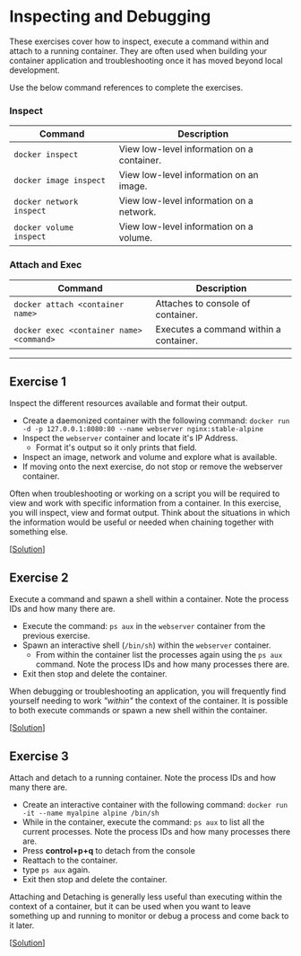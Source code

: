# Inspecting and Debugging

These exercises cover how to inspect, execute a command within and attach to a
running container. They are often used when building your container application
and troubleshooting once it has moved beyond local development.

Use the below command references to complete the exercises.

### Inspect

| Command                  | Description                                |
|--------------------------|--------------------------------------------|
| `docker inspect`         | View low-level information on a container. |
| `docker image inspect`   | View low-level information on an image.    |
| `docker network inspect` | View low-level information on a network.   |
| `docker volume inspect`  | View low-level information on a volume.    |

### Attach and Exec

| Command                                  | Description                            |
|------------------------------------------|----------------------------------------|
| `docker attach <container name>`         | Attaches to console of container.      |
| `docker exec <container name> <command>` | Executes a command within a container. |

---

## Exercise 1

Inspect the different resources available and format their output.

- Create a daemonized container with the following command: `docker run -d -p 127.0.0.1:8080:80 --name webserver nginx:stable-alpine`
- Inspect the `webserver` container and locate it's IP Address.
  - Format it's output so it only prints that field.
- Inspect an image, network and volume and explore what is available.
- If moving onto the next exercise, do not stop or remove the webserver container.

Often when troubleshooting or working on a script you will be required to view
and work with specific information from a container. In this exercise, you will
inspect, view and format output. Think about the situations in which the
information would be useful or needed when chaining together with something else.

[[Solution](./solutions.md#exercise-1)]

## Exercise 2

Execute a command and spawn a shell within a container. Note the process IDs and
how many there are.

- Execute the command: `ps aux` in the `webserver` container from the previous
  exercise.
- Spawn an interactive shell (`/bin/sh`) within the `webserver` container.
  - From within the container list the processes again using the `ps aux`
    command. Note the process IDs and how many processes there are.
- Exit then stop and delete the container.

When debugging or troubleshooting an application, you will frequently find
yourself needing to work _"within"_ the context of the container. It is possible
to both execute commands or spawn a new shell within the container.

[[Solution](./solutions.md#exercise-2)]


## Exercise 3

Attach and detach to a running container. Note the process IDs and how many
there are.

- Create an interactive container with the following command: `docker run -it --name myalpine alpine /bin/sh`
- While in the container, execute the command: `ps aux` to list all the current
  processes. Note the process IDs and how many processes there are.
- Press **control+p+q** to detach from the console
- Reattach to the container.
- type `ps aux` again.
- Exit then stop and delete the container.

Attaching and Detaching is generally less useful than executing within the
context of a container, but it can be used when you want to leave something up
and running to monitor or debug a process and come back to it later.

[[Solution](./solutions.md#exercise-3)]